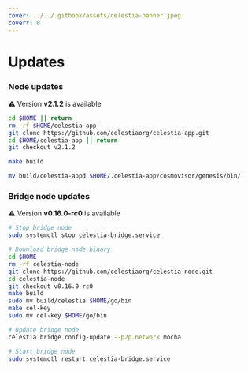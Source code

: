 ```yaml
---
cover: ../../.gitbook/assets/celestia-banner.jpeg
coverY: 0
---
```


# Updates

### Node updates
⚠️ Version **v2.1.2** is available

```bash
cd $HOME || return
rm -rf $HOME/celestia-app
git clone https://github.com/celestiaorg/celestia-app.git
cd $HOME/celestia-app || return
git checkout v2.1.2

make build

mv build/celestia-appd $HOME/.celestia-app/cosmovisor/genesis/bin/
```

### Bridge node updates

⚠️ Version **v0.16.0-rc0** is available

```bash
# Stop bridge node
sudo systemctl stop celestia-bridge.service

# Download bridge node binary
cd $HOME 
rm -rf celestia-node 
git clone https://github.com/celestiaorg/celestia-node.git 
cd celestia-node
git checkout v0.16.0-rc0
make build
sudo mv build/celestia $HOME/go/bin
make cel-key
sudo mv cel-key $HOME/go/bin

# Update bridge node
celestia bridge config-update --p2p.network mocha

# Start bridge node
sudo systemctl restart celestia-bridge.service
```